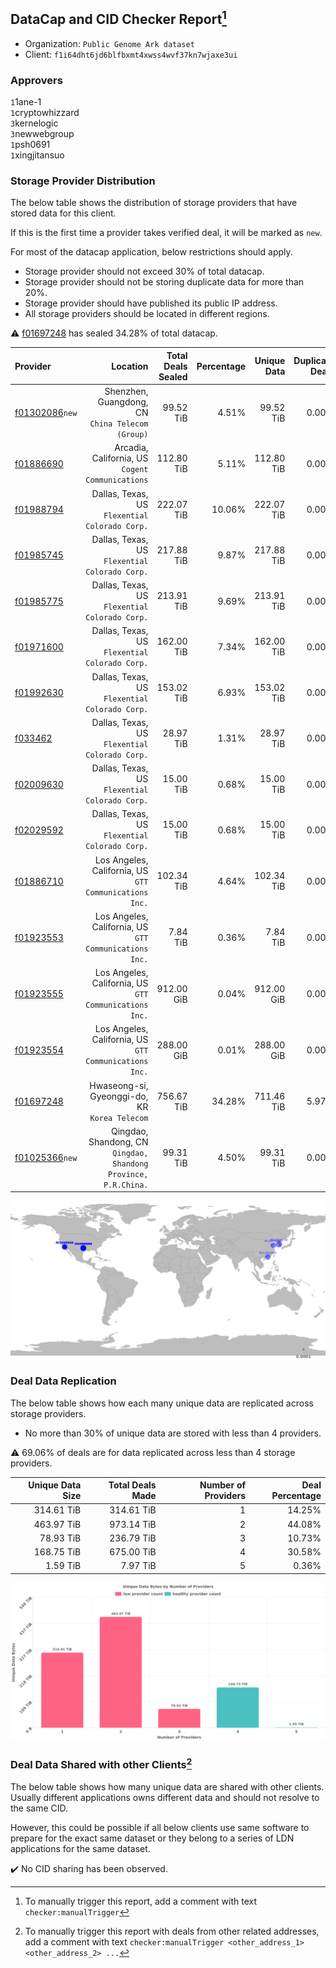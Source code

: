 ## DataCap and CID Checker Report[^1]
 - Organization: `Public Genome Ark dataset`
 - Client: `f1i64dht6jd6blfbxmt4xwss4wvf37kn7wjaxe3ui`
### Approvers
`1`1ane-1<br/>`1`cryptowhizzard<br/>`3`kernelogic<br/>`3`newwebgroup<br/>`1`psh0691<br/>`1`xingjitansuo

### Storage Provider Distribution
The below table shows the distribution of storage providers that have stored data for this client.

If this is the first time a provider takes verified deal, it will be marked as `new`.

For most of the datacap application, below restrictions should apply.
 - Storage provider should not exceed 30% of total datacap.
 - Storage provider should not be storing duplicate data for more than 20%.
 - Storage provider should have published its public IP address.
 - All storage providers should be located in different regions.

⚠️ [f01697248](https://filfox.info/en/address/f01697248) has sealed 34.28% of total datacap.

| Provider                                                    |                                                           Location | Total Deals Sealed | Percentage | Unique Data | Duplicate Deals |
| :---------------------------------------------------------- | -----------------------------------------------------------------: | -----------------: | ---------: | ----------: | --------------: |
| [f01302086](https://filfox.info/en/address/f01302086)`new`  |                Shenzhen, Guangdong, CN<br/>`China Telecom (Group)` |          99.52 TiB |      4.51% |   99.52 TiB |           0.00% |
| [f01886690](https://filfox.info/en/address/f01886690)       |                Arcadia, California, US<br/>`Cogent Communications` |         112.80 TiB |      5.11% |  112.80 TiB |           0.00% |
| [f01988794](https://filfox.info/en/address/f01988794)       |                  Dallas, Texas, US<br/>`Flexential Colorado Corp.` |         222.07 TiB |     10.06% |  222.07 TiB |           0.00% |
| [f01985745](https://filfox.info/en/address/f01985745)       |                  Dallas, Texas, US<br/>`Flexential Colorado Corp.` |         217.88 TiB |      9.87% |  217.88 TiB |           0.00% |
| [f01985775](https://filfox.info/en/address/f01985775)       |                  Dallas, Texas, US<br/>`Flexential Colorado Corp.` |         213.91 TiB |      9.69% |  213.91 TiB |           0.00% |
| [f01971600](https://filfox.info/en/address/f01971600)       |                  Dallas, Texas, US<br/>`Flexential Colorado Corp.` |         162.00 TiB |      7.34% |  162.00 TiB |           0.00% |
| [f01992630](https://filfox.info/en/address/f01992630)       |                  Dallas, Texas, US<br/>`Flexential Colorado Corp.` |         153.02 TiB |      6.93% |  153.02 TiB |           0.00% |
| [f033462](https://filfox.info/en/address/f033462)           |                  Dallas, Texas, US<br/>`Flexential Colorado Corp.` |          28.97 TiB |      1.31% |   28.97 TiB |           0.00% |
| [f02009630](https://filfox.info/en/address/f02009630)       |                  Dallas, Texas, US<br/>`Flexential Colorado Corp.` |          15.00 TiB |      0.68% |   15.00 TiB |           0.00% |
| [f02029592](https://filfox.info/en/address/f02029592)       |                  Dallas, Texas, US<br/>`Flexential Colorado Corp.` |          15.00 TiB |      0.68% |   15.00 TiB |           0.00% |
| [f01886710](https://filfox.info/en/address/f01886710)       |          Los Angeles, California, US<br/>`GTT Communications Inc.` |         102.34 TiB |      4.64% |  102.34 TiB |           0.00% |
| [f01923553](https://filfox.info/en/address/f01923553)       |          Los Angeles, California, US<br/>`GTT Communications Inc.` |           7.84 TiB |      0.36% |    7.84 TiB |           0.00% |
| [f01923555](https://filfox.info/en/address/f01923555)       |          Los Angeles, California, US<br/>`GTT Communications Inc.` |         912.00 GiB |      0.04% |  912.00 GiB |           0.00% |
| [f01923554](https://filfox.info/en/address/f01923554)       |          Los Angeles, California, US<br/>`GTT Communications Inc.` |         288.00 GiB |      0.01% |  288.00 GiB |           0.00% |
| [f01697248](https://filfox.info/en/address/f01697248)       |                   Hwaseong-si, Gyeonggi-do, KR<br/>`Korea Telecom` |         756.67 TiB |     34.28% |  711.46 TiB |           5.97% |
| [f01025366](https://filfox.info/en/address/f01025366)`new`  | Qingdao, Shandong, CN<br/>`Qingdao, Shandong Province, P.R.China.` |          99.31 TiB |      4.50% |   99.31 TiB |           0.00% |

<img src="https://raw.githubusercontent.com/data-preservation-programs/filplus-checker-assets/main/filecoin-project/filecoin-plus-large-datasets/issues/1068/1681973200191.png"/>

### Deal Data Replication
The below table shows how each many unique data are replicated across storage providers.

- No more than 30% of unique data are stored with less than 4 providers.

⚠️ 69.06% of deals are for data replicated across less than 4 storage providers.

| Unique Data Size | Total Deals Made | Number of Providers | Deal Percentage |
| ---------------: | ---------------: | ------------------: | --------------: |
|       314.61 TiB |       314.61 TiB |                   1 |          14.25% |
|       463.97 TiB |       973.14 TiB |                   2 |          44.08% |
|        78.93 TiB |       236.79 TiB |                   3 |          10.73% |
|       168.75 TiB |       675.00 TiB |                   4 |          30.58% |
|         1.59 TiB |         7.97 TiB |                   5 |           0.36% |

<img src="https://raw.githubusercontent.com/data-preservation-programs/filplus-checker-assets/main/filecoin-project/filecoin-plus-large-datasets/issues/1068/1681973200911.png"/>

### Deal Data Shared with other Clients[^3]
The below table shows how many unique data are shared with other clients.
Usually different applications owns different data and should not resolve to the same CID.

However, this could be possible if all below clients use same software to prepare for the exact same dataset or they belong to a series of LDN applications for the same dataset.

✔️ No CID sharing has been observed.

[^1]: To manually trigger this report, add a comment with text `checker:manualTrigger`

[^2]: Deals from those addresses are combined into this report as they are specified with `checker:manualTrigger`

[^3]: To manually trigger this report with deals from other related addresses, add a comment with text `checker:manualTrigger <other_address_1> <other_address_2> ...`

